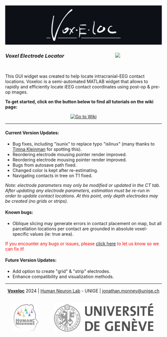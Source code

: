 <a href="https://github.com/HumanNeuronLab/voxeloc"><img src="https://raw.githubusercontent.com/HumanNeuronLab/voxeloc/main/assets/voxeloc_logoBG.png"/></a>

<h3><a href="https://github.com/HumanNeuronLab/voxeloc/releases"><img src="https://img.shields.io/badge/v0.9.1-02%C2%B7Apr%C2%B72025-blue?logo=github" width="150" align="right"/></a><div align="left"><i>Voxel Electrode Locator</i></div></h3>
<br />

This GUI widget was created to help locate intracranial-EEG contact locations.
Voxeloc is a semi-automated MATLAB widget that allows to rapidly and 
efficiently locate iEEG contact coordinates using post-op & pre-op images.
<br />

**To get started, click on the button below to find all tutorials on the wiki page:**
<br />

<div align="center"><a href="https://github.com/HumanNeuronLab/voxeloc/wiki"><img alt="Go to Wiki" src="https://img.shields.io/badge/Go%20to%20Wiki-blue?style=for-the-badge" width="150"></a></div>


---

#### Current Version Updates:
- Bug fixes, including "isunix" to replace typo "islinux" (many thanks to <a href="https://github.com/TimnaKleinman">Timna Kleinman</a> for spotting this).
- Reordering electrode mousing pointer render improved.
- Reordering electrode mousing pointer render improved.
- Bugs from autosave path fixed.
- Changed color is kept after re-estimating.
- Navigating contacts in tree on T1 fixed.

*Note: electrode parameters may only be modified or updated in the
CT tab. After updating any electrode parameters, estimation must be
re-run in order to update contact locations. At this point, only
depth electrodes may be created (no grids or strips).*

#### Known bugs:
- Oblique slicing may generate errors in contact placement on map, but all 
parcellation locations per contact are grounded in absolute voxel-specific 
values (ie: true area).
<div style="color:red;">If you encounter any bugs or issues, please <a href="https://github.com/HumanNeuronLab/voxeloc/issues/new">click here</a> to let us know so we can fix it!</div>

#### Future Version Updates:
- Add option to create "grid" & "strip" electrodes.
- Enhance compatibility and visualization methods.

---

<p align="center"> <b><u>Voxeloc</u></b> 2024 
| <a href="https://www.unige.ch/medecine/neucli/en/groupes-de-recherche/1034megevand/">Human Neuron Lab</a> - UNIGE 
| <a href="mailto:jonathan.monney@unige.ch">jonathan.monney@unige.ch</a></p>
<br>
<div align="center">
  <a href="https://www.unige.ch/medecine/neucli/en/groupes-de-recherche/1034megevand/">
  <img src="https://raw.githubusercontent.com/HumanNeuronLab/voxeloc/main/assets/HNL_logo.png" width="80"/></a>
  &emsp;&emsp;&emsp;
  <a href="https://www.unige.ch/medecine/neucli/en/groupes-de-recherche/1034megevand/">
  <img src="https://raw.githubusercontent.com/HumanNeuronLab/voxeloc/main/assets/UNIGE_logo.png" width="320"/>
</a></div>






















